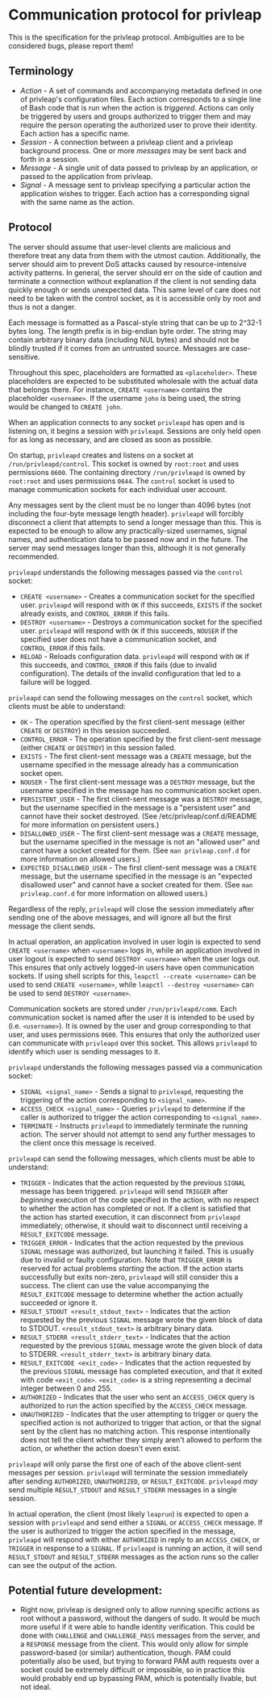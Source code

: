 # Communication protocol for privleap

This is the specification for the privleap protocol. Ambiguities are to be
considered bugs, please report them!

## Terminology

* *Action* - A set of commands and accompanying metadata defined in one of
  privleap's configuration files. Each action corresponds to a single line of
  Bash code that is run when the action is *triggered*. Actions can only be
  triggered by users and groups authorized to trigger them and may require the
  person operating the authorized user to prove their identity. Each action has
  a specific name.
* *Session* - A connection between a privleap client and a privleap background
  process. One or more *messages* may be sent back and forth in a session.
* *Message* - A single unit of data passed to privleap by an application, or
  passed to the application from privleap.
* *Signal* - A message sent to privleap specifying a particular action the
  application wishes to trigger. Each action has a corresponding signal with
  the same name as the action.

## Protocol

The server should assume that user-level clients are malicious and therefore
treat any data from them with the utmost caution. Additionally, the server
should aim to prevent DoS attacks caused by resource-intensive activity
patterns. In general, the server should err on the side of caution and terminate
a connection without explanation if the client is not sending data quickly
enough or sends unexpected data. This same level of care does not need to be
taken with the control socket, as it is accessible only by root and thus is not
a danger.

Each message is formatted as a Pascal-style string that can be up to 2^32-1
bytes long. The length prefix is in big-endian byte order. The string may
contain arbitrary binary data (including NUL bytes) and should not be blindly
trusted if it comes from an untrusted source. Messages are case-sensitive.

Throughout this spec, placeholders are formatted as `<placeholder>`. These
placeholders are expected to be substituted wholesale with the actual data that
belongs there. For instance, `CREATE <username>` contains the placeholder
`<username>`. If the username `john` is being used, the string would be
changed to `CREATE john`.

When an application connects to any socket `privleapd` has open and is
listening on, it begins a session with `privleapd`. Sessions are only held
open for as long as necessary, and are closed as soon as possible.

On startup, `privleapd` creates and listens on a socket at
`/run/privleapd/control`. This socket is owned by `root:root` and uses
permissions `0600`. The containing directory `/run/privleapd` is owned by
`root:root` and uses permissions `0644`. The `control` socket is used to
manage communication sockets for each individual user account.

Any messages sent by the client must be no longer than 4096 bytes (not
including the four-byte message length header). `privleapd` will forcibly
disconnect a client that attempts to send a longer message than this. This is
expected to be enough to allow any practically-sized usernames, signal names,
and authentication data to be passed now and in the future. The server may send
messages longer than this, although it is not generally recommended.

`privleapd` understands the following messages passed via the `control` socket:

* `CREATE <username>` - Creates a communication socket for the specified user.
  `privleapd` will respond with `OK` if this succeeds, `EXISTS` if the socket
  already exists, and `CONTROL_ERROR` if this fails.
* `DESTROY <username>` - Destroys a communication socket for the specified
  user. `privleapd` will respond with `OK` if this succeeds, `NOUSER` if the
  specified user does not have a communication socket, and `CONTROL_ERROR` if
  this fails.
* `RELOAD` - Reloads configuration data. `privleapd` will respond with `OK` if
  this succeeds, and `CONTROL_ERROR` if this fails (due to invalid
  configuration). The details of the invalid configuration that led to a
  failure will be logged.

`privleapd` can send the following messages on the `control` socket, which
clients must be able to understand:

* `OK` - The operation specified by the first client-sent message (either
  `CREATE` or `DESTROY`) in this session succeeded.
* `CONTROL_ERROR` - The operation specified by the first client-sent message
  (either `CREATE` or `DESTROY`) in this session failed.
* `EXISTS` - The first client-sent message was a `CREATE` message, but the
  username specified in the message already has a communication socket open.
* `NOUSER` - The first client-sent message was a `DESTROY` message, but the
  username specified in the message has no communication socket open.
* `PERSISTENT_USER` - The first client-sent message was a `DESTROY`
  message, but the username specified in the message is a "persistent
  user" and cannot have their socket destroyed. (See
  /etc/privleap/conf.d/README for more information on persistent users.)
* `DISALLOWED_USER` - The first client-sent message was a `CREATE` message,
  but the username specified in the message is not an "allowed user" and
  cannot have a socket created for them. (See `man privleap.conf.d` for
  more information on allowed users.)
* `EXPECTED_DISALLOWED_USER` - The first client-sent message was a `CREATE`
  message, but the username specified in the message is an "expected
  disallowed user" and cannot have a socket created for them. (See
  `man privleap.conf.d` for more information on allowed users.)

Regardless of the reply, `privleapd` will close the session immediately after
sending one of the above messages, and will ignore all but the first message
the client sends.

In actual operation, an application involved in user login is expected to send
`CREATE <username>` when `<username>` logs in, while an application involved
in user logout is expected to send `DESTROY <username>` when the user logs
out. This ensures that only actively logged-in users have open communication
sockets. If using shell scripts for this, `leapctl --create <username>` can be
used to send `CREATE <username>`, while `leapctl --destroy <username>` can be
used to send `DESTROY <username>`.

Communication sockets are stored under `/run/privleapd/comm`. Each
communication socket is named after the user it is intended to be used by
(i.e. `<username>`). It is owned by the user and group corresponding to that
user, and uses permissions `0600`. This ensures that only the authorized user
can communicate with `privleapd` over this socket. This allows `privleapd` to
identify which user is sending messages to it.

`privleapd` understands the following messages passed via a communication
socket:

* `SIGNAL <signal_name>` - Sends a signal to `privleapd`, requesting the
  triggering of the action corresponding to `<signal_name>`.
* `ACCESS_CHECK <signal_name>` - Queries `privleapd` to determine if the caller
  is authorized to trigger the action corresponding to `<signal_name>`.
* `TERMINATE` - Instructs `privleapd` to immediately terminate the running
  action. The server should not attempt to send any further messages to the
  client once this message is received.

`privleapd` can send the following messages, which clients must be able to
understand:

* `TRIGGER` - Indicates that the action requested by the previous `SIGNAL`
  message has been triggered. `privleapd` will send `TRIGGER` after *beginning*
  execution of the code specified in the action, with no respect to whether the
  action has completed or not. If a client is satisfied that the action has
  started execution, it can disconnect from `privleapd` immediately; otherwise,
  it should wait to disconnect until receiving a `RESULT_EXITCODE` message.
* `TRIGGER_ERROR` - Indicates that the action requested by the previous `SIGNAL`
  message was authorized, but launching it failed. This is usually due to
  invalid or faulty configuration. Note that `TRIGGER_ERROR` is reserved for
  actual problems *starting* the action. If the action starts successfully but
  exits non-zero, `privleapd` will still consider this a success. The client can
  use the value accompanying the `RESULT_EXITCODE` message to determine whether
  the action actually succeeded or ignore it.
* `RESULT_STDOUT <result_stdout_text>` - Indicates that the action requested by
  the previous `SIGNAL` message wrote the given block of data to STDOUT.
  `<result_stdout_text>` is arbitrary binary data.
* `RESULT_STDERR <result_stderr_text>` - Indicates that the action requested by
  the previous `SIGNAL` message wrote the given block of data to STDERR.
  `<result_stderr_text>` is arbitrary binary data.
* `RESULT_EXITCODE <exit_code>` - Indicates that the action requested by the
  previous `SIGNAL` message has completed execution, and that it exited with
  code `<exit_code>`. `<exit_code>` is a string representing a decimal integer
  between 0 and 255.
* `AUTHORIZED` - Indicates that the user who sent an `ACCESS_CHECK` query is
  authorized to run the action specified by the `ACCESS_CHECK` message.
* `UNAUTHORIZED` - Indicates that the user attempting to trigger or query the
  specified action is not authorized to trigger that action, or that the
  signal sent by the client has no matching action. This response
  intentionally does not tell the client whether they simply aren't allowed
  to perform the action, or whether the action doesn't even exist.

`privleapd` will only parse the first one of each of the above client-sent
messages per session. `privleapd` will terminate the session immediately after
sending `AUTHORIZED`, `UNAUTHORIZED`, or `RESULT_EXITCODE`. `privleapd`
*may* send multiple `RESULT_STDOUT` and `RESULT_STDERR` messages in a
single session.

In actual operation, the client (most likely `leaprun`) is expected to open a
session with `privleapd` and send either a `SIGNAL` or `ACCESS_CHECK` message.
If the user is authorized to trigger the action specified in the message,
`privleapd` will respond with either `AUTHORIZED` in reply to an
`ACCESS_CHECK`, or `TRIGGER` in response to a `SIGNAL`. If `privleapd` is
running an action, it will send `RESULT_STDOUT` and `RESULT_STDERR` messages
as the action runs so the caller can see the output of the action.

## Potential future development:

* Right now, privleap is designed only to allow running specific actions as
  root without a password, without the dangers of sudo. It would be much
  more useful if it were able to handle identity verification. This could be
  done with `CHALLENGE` and `CHALLENGE_PASS` messages from the server, and
  a `RESPONSE` message from the client. This would only allow for simple
  password-based (or similar) authentication, though. PAM could potentially also be used,
  but trying to forward PAM auth requests over a socket could be extremely
  difficult or impossible, so in practice this would probably end up bypassing
  PAM, which is potentially livable, but not ideal.

